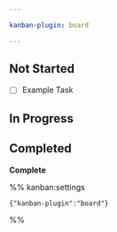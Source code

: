 ```yaml
---

kanban-plugin: board

---
```


## Not Started

- [ ] Example Task


## In Progress



## Completed

**Complete**




%% kanban:settings
```
{"kanban-plugin":"board"}
```
%%